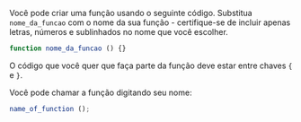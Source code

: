 Você pode criar uma função usando o seguinte código. Substitua `nome_da_funcao` com o nome da sua função - certifique-se de incluir apenas letras, números e sublinhados no nome que você escolher.

```javascript
function nome_da_funcao () {}
```

O código que você quer que faça parte da função deve estar entre chaves `{` e `}`.

Você pode chamar a função digitando seu nome:

```javascript
name_of_function ();
```